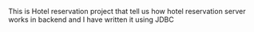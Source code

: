 This is Hotel reservation project that tell us how hotel reservation server works in backend and I have written it using JDBC
